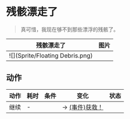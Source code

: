 # 残骸漂走了  
> 真可惜，我现在够不到那些漂浮的残骸了。  
  
  残骸漂走了  |   图片   
 ----  |  ----:   
   |  ![](Sprite/Floating Debris.png)   
  
## 动作  
动作  |  耗时  |  条件  |  变化  |  状态  
----  |  ----  |  ----  |  ----  |  ----  
继续<br>  |  -  |    |  → [(事件)获救！](Event_ShipEscape.md)<br>  |    
